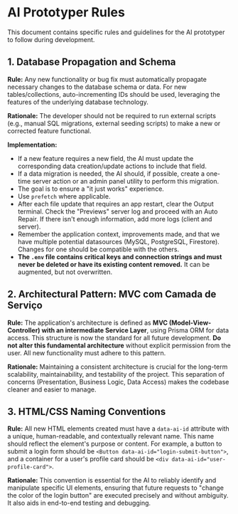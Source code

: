 # AI Prototyper Rules

This document contains specific rules and guidelines for the AI prototyper to follow during development.

## 1. Database Propagation and Schema

**Rule:** Any new functionality or bug fix must automatically propagate necessary changes to the database schema or data. For new tables/collections, auto-incrementing IDs should be used, leveraging the features of the underlying database technology.

**Rationale:** The developer should not be required to run external scripts (e.g., manual SQL migrations, external seeding scripts) to make a new or corrected feature functional.

**Implementation:**
-   If a new feature requires a new field, the AI must update the corresponding data creation/update actions to include that field.
-   If a data migration is needed, the AI should, if possible, create a one-time server action or an admin panel utility to perform this migration.
-   The goal is to ensure a "it just works" experience.
-   Use `prefetch` where applicable.
-   After each file update that requires an app restart, clear the Output terminal. Check the "Previews" server log and proceed with an Auto Repair. If there isn't enough information, add more logs (client and server).
-   Remember the application context, improvements made, and that we have multiple potential datasources (MySQL, PostgreSQL, Firestore). Changes for one should be compatible with the others.
-   **The `.env` file contains critical keys and connection strings and must never be deleted or have its existing content removed.** It can be augmented, but not overwritten.

## 2. Architectural Pattern: MVC com Camada de Serviço

**Rule:** The application's architecture is defined as **MVC (Model-View-Controller) with an intermediate Service Layer**, using Prisma ORM for data access. This structure is now the standard for all future development. **Do not alter this fundamental architecture** without explicit permission from the user. All new functionality must adhere to this pattern.

**Rationale:** Maintaining a consistent architecture is crucial for the long-term scalability, maintainability, and testability of the project. This separation of concerns (Presentation, Business Logic, Data Access) makes the codebase cleaner and easier to manage.

## 3. HTML/CSS Naming Conventions

**Rule:** All new HTML elements created must have a `data-ai-id` attribute with a unique, human-readable, and contextually relevant name. This name should reflect the element's purpose or content. For example, a button to submit a login form should be `<Button data-ai-id="login-submit-button">`, and a container for a user's profile card should be `<div data-ai-id="user-profile-card">`.

**Rationale:** This convention is essential for the AI to reliably identify and manipulate specific UI elements, ensuring that future requests to "change the color of the login button" are executed precisely and without ambiguity. It also aids in end-to-end testing and debugging.

